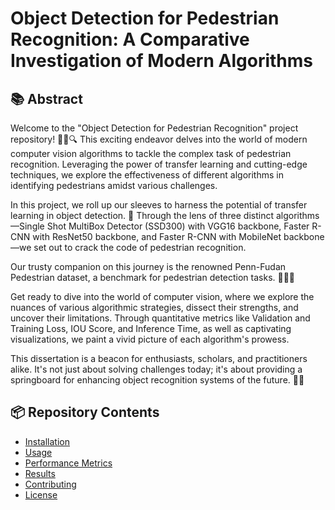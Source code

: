 # Object Detection for Pedestrian Recognition: A Comparative Investigation of Modern Algorithms

## 📚 Abstract

Welcome to the "Object Detection for Pedestrian Recognition" project repository! 🚶‍♂️🔍 This exciting endeavor delves into the world of modern computer vision algorithms to tackle the complex task of pedestrian recognition. Leveraging the power of transfer learning and cutting-edge techniques, we explore the effectiveness of different algorithms in identifying pedestrians amidst various challenges.

In this project, we roll up our sleeves to harness the potential of transfer learning in object detection. 🌟 Through the lens of three distinct algorithms—Single Shot MultiBox Detector (SSD300) with VGG16 backbone, Faster R-CNN with ResNet50 backbone, and Faster R-CNN with MobileNet backbone—we set out to crack the code of pedestrian recognition.

Our trusty companion on this journey is the renowned Penn-Fudan Pedestrian dataset, a benchmark for pedestrian detection tasks. 🏃‍♀️💼

Get ready to dive into the world of computer vision, where we explore the nuances of various algorithmic strategies, dissect their strengths, and uncover their limitations. Through quantitative metrics like Validation and Training Loss, IOU Score, and Inference Time, as well as captivating visualizations, we paint a vivid picture of each algorithm's prowess.

This dissertation is a beacon for enthusiasts, scholars, and practitioners alike. It's not just about solving challenges today; it's about providing a springboard for enhancing object recognition systems of the future. 🚀🔬

## 📦 Repository Contents

- [Installation](#installation)
- [Usage](#usage)
- [Performance Metrics](#performance-metrics)
- [Results](#results)
- [Contributing](#contributing)
- [License](#license)

